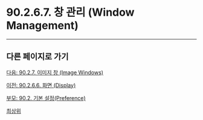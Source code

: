 # 90.2.6.7. 창 관리 (Window Management)

***

## 다른 페이지로 가기

[다음: 90.2.7. 이미지 창 (Image Windows)](./90-02-07-image-windows.md)

[이전: 90.2.6.6. 화면 (Display)](./90-02-06-interfacex-06-display.md)

[부모: 90.2. 기본 설정(Preference)](./90-02-00-preference.md)

[최상위](./00-home.md)
